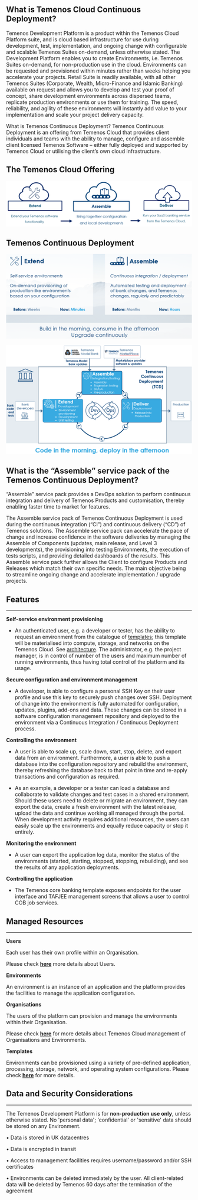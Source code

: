 ## **What is Temenos Cloud Continuous Deployment?**

Temenos Development Platform is a product within the Temenos Cloud Platform suite, and is cloud based infrastructure for use during development, test, implementation, and ongoing change with configurable and scalable Temenos Suites on-demand, unless otherwise stated. The Development Platform enables you to create Environments, i.e. Temenos Suites on-demand, for non-production use in the cloud. Environments can be requested and provisioned within minutes rather than weeks helping you accelerate your projects. Retail Suite is readily available, with all other Temenos Suites (Corporate, Wealth, Micro-Finance and Islamic Banking) available on request and allows you to develop and test your proof of concept, share development environments across dispersed teams, replicate production environments or use them for training. The speed, reliability, and agility of these environments will instantly add value to your implementation and scale your project delivery capacity.

What is Temenos Continuous Deployment?
Temenos Continuous Deployment is an offering from Temenos Cloud that provides client individuals and teams with the ability to manage, configure and assemble client licensed Temenos Software – either fully deployed and supported by Temenos Cloud or utilising the client’s own cloud infrastructure.


## **The Temenos Cloud Offering**

![](./images/cloud-offering.png)


## **Temenos Continuous Deployment**

![](./images/tcd.png)

![](./images/tcd-details.png)

## **What is the “Assemble” service pack of the Temenos Continuous Deployment?**

“Assemble” service pack provides a DevOps solution to perform continuous integration and delivery of Temenos Products and customisation, thereby enabling faster time to market for features.

The Assemble service pack of Temenos Continuous Deployment is used during the continuous integration (“CI”) and continuous delivery (“CD”) of Temenos solutions. The Assemble service pack can accelerate the pace of change and increase confidence in the software deliveries by managing the Assemble of Components (updates, main release, and Level 3 developments), the provisioning into testing Environments, the execution of tests scripts, and providing detailed dashboards of the results. This Assemble service pack further allows the Client to configure Products and Releases which match their own specific needs. The main objective being to streamline ongoing change and accelerate implementation / upgrade projects.


## **Features**

----------

**Self-service environment provisioning**

- An authenticated user, e.g. a developer or tester, has the ability to request an environment from the catalogue of [templates](./temenos-cloud-templates.md); this template will be materialised into compute, storage, and networks on the Temenos Cloud. See [architecture](./architecture.md). The  administrator, e.g. the project manager, is in  control of number of the users and maximum number of running environments, thus having total control of the platform and its usage.

**Secure configuration and environment management**

- A developer, is able to configure a personal SSH Key on their user profile and use this key to securely push changes over SSH.  Deployment of change into the environment is fully automated for configuration, updates, plugins, add-ons and data.  These changes can be stored in a software configuration management repository and deployed to the environment via a Continuous Integration / Continuous Deployment process.

**Controlling the environment**

- A user is able to scale up, scale down, start, stop, delete, and export data from an environment.  Furthermore, a user is able to push a database into the configuration repository and rebuild the environment, thereby refreshing the database back to that point in time and re-apply transactions and configuration as required. 

- As an example, a developer or a tester can load a database and collaborate to validate changes and test cases in a shared environment. Should these users need to delete or migrate an environment, they can export the data, create a fresh environment with the latest release, upload the data and continue working all managed through the portal.  When development activity requires additional resources, the users can easily scale up the environments and equally reduce capacity or stop it entirely.

**Monitoring the environment**

- A user can export the application log data, monitor the status of the environments (started, starting, stopped, stopping, rebuilding), and see the results of any application deployments.


**Controlling the application**

- The Temenos core banking template exposes endpoints for the user interface and TAFJEE management screens that allows a user to control COB job services.


## Managed Resources

----------

**Users**

Each user has their own profile within an Organisation.

Please check [**here**](./users.md) more details about Users.

**Environments**

An environment is an instance of an application and the platform provides the facilities to manage the application configuration.

**Organisations**

The users of the platform can provision and manage the environments within their Organisation.

Please check [**here**](./techguides/environment-creation-in-paas.md) for more details about Temenos Cloud management of Organisations and Environments.

**Templates**

Environments can be provisioned using a variety of pre-defined application, processing, storage, network, and operating system configurations. Please check [**here**](./temenos-cloud-templates.md) for more details. 


## **Data and Security Considerations**

----------

The Temenos Development Platform  is for **non-production use only**, unless otherwise stated.  No 'personal data'; 'confidential' or 'sensitive' data should be stored on any Environment.

•   Data is stored in UK datacentres

•   Data is encrypted in transit

•   Access to management facilities requires username/password and/or SSH certificates

•   Environments can be deleted immediately by the user. All client-related data will be deleted by Temenos 60 days 
after the termination of the agreement











